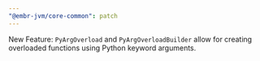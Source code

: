 ```yaml
---
"@embr-jvm/core-common": patch
---
```


New Feature: `PyArgOverload` and `PyArgOverloadBuilder` allow for creating overloaded functions using Python keyword arguments.
